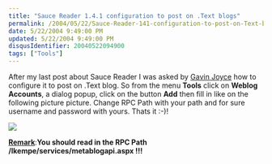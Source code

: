 ```yaml
---
title: "Sauce Reader 1.4.1 configuration to post on .Text blogs"
permalink: /2004/05/22/Sauce-Reader-141-configuration-to-post-on-Text-blogs/
date: 5/22/2004 9:49:00 PM
updated: 5/22/2004 9:49:00 PM
disqusIdentifier: 20040522094900
tags: ["Tools"]
---
```

After my last post about Sauce Reader I was asked by [Gavin Joyce](http://articles.gavinjoyce.com/) how to configure it to post on .Text blog. So from the menu <strong>Tools</strong> click on <strong>Weblog Accounts</strong>, a dialog popup, click on the button <strong>Add</strong> then fill in like on the following picture picture. Change RPC Path with your path and for sure username and password with yours. Thats it :-)!

![](/images/2004/setupsaucereader.png)

**<u>Remark</u>**:**You should read in the RPC Path /lkempe/services/metablogapi.aspx !!!**
